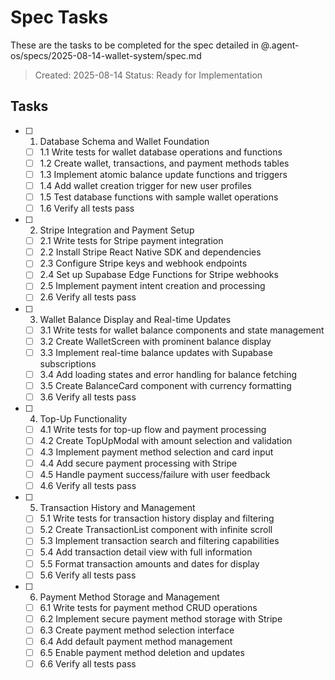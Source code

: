 # Spec Tasks

These are the tasks to be completed for the spec detailed in @.agent-os/specs/2025-08-14-wallet-system/spec.md

> Created: 2025-08-14
> Status: Ready for Implementation

## Tasks

- [ ] 1. Database Schema and Wallet Foundation
  - [ ] 1.1 Write tests for wallet database operations and functions
  - [ ] 1.2 Create wallet, transactions, and payment methods tables
  - [ ] 1.3 Implement atomic balance update functions and triggers
  - [ ] 1.4 Add wallet creation trigger for new user profiles
  - [ ] 1.5 Test database functions with sample wallet operations
  - [ ] 1.6 Verify all tests pass

- [ ] 2. Stripe Integration and Payment Setup
  - [ ] 2.1 Write tests for Stripe payment integration
  - [ ] 2.2 Install Stripe React Native SDK and dependencies
  - [ ] 2.3 Configure Stripe keys and webhook endpoints
  - [ ] 2.4 Set up Supabase Edge Functions for Stripe webhooks
  - [ ] 2.5 Implement payment intent creation and processing
  - [ ] 2.6 Verify all tests pass

- [ ] 3. Wallet Balance Display and Real-time Updates
  - [ ] 3.1 Write tests for wallet balance components and state management
  - [ ] 3.2 Create WalletScreen with prominent balance display
  - [ ] 3.3 Implement real-time balance updates with Supabase subscriptions
  - [ ] 3.4 Add loading states and error handling for balance fetching
  - [ ] 3.5 Create BalanceCard component with currency formatting
  - [ ] 3.6 Verify all tests pass

- [ ] 4. Top-Up Functionality
  - [ ] 4.1 Write tests for top-up flow and payment processing
  - [ ] 4.2 Create TopUpModal with amount selection and validation
  - [ ] 4.3 Implement payment method selection and card input
  - [ ] 4.4 Add secure payment processing with Stripe
  - [ ] 4.5 Handle payment success/failure with user feedback
  - [ ] 4.6 Verify all tests pass

- [ ] 5. Transaction History and Management
  - [ ] 5.1 Write tests for transaction history display and filtering
  - [ ] 5.2 Create TransactionList component with infinite scroll
  - [ ] 5.3 Implement transaction search and filtering capabilities
  - [ ] 5.4 Add transaction detail view with full information
  - [ ] 5.5 Format transaction amounts and dates for display
  - [ ] 5.6 Verify all tests pass

- [ ] 6. Payment Method Storage and Management
  - [ ] 6.1 Write tests for payment method CRUD operations
  - [ ] 6.2 Implement secure payment method storage with Stripe
  - [ ] 6.3 Create payment method selection interface
  - [ ] 6.4 Add default payment method management
  - [ ] 6.5 Enable payment method deletion and updates
  - [ ] 6.6 Verify all tests pass